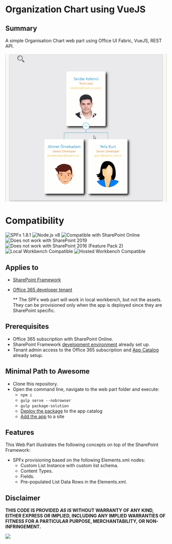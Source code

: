 # Organization Chart using VueJS

## Summary
A simple Organisation Chart web part using Office UI Fabric, VueJS, REST API.

![React Org Chart](./assets/preview.gif)



# Compatibility

![SPFx 1.8.1](https://img.shields.io/badge/SPFx-1.8.1-green.svg) 
![Node.js v8](https://img.shields.io/badge/Node.js-v8-green.svg) 
![Compatible with SharePoint Online](https://img.shields.io/badge/SharePoint%20Online-Compatible-green.svg)
![Does not work with SharePoint 2019](https://img.shields.io/badge/SharePoint%20Server%202019-Incompatible-red.svg)
![Does not work with SharePoint 2016 (Feature Pack 2)](https://img.shields.io/badge/SharePoint%20Server%202016%20(Feature%20Pack%202)-Incompatible-red.svg "SharePoint Server 2016 Feature Pack 2 requires SPFx 1.1")
![Local Workbench Compatible](https://img.shields.io/badge/Local%20Workbench-Compatible-green.svg)
![Hosted Workbench Compatible](https://img.shields.io/badge/Hosted%20Workbench-Compatible-green.svg)

## Applies to

* [SharePoint Framework](https://docs.microsoft.com/sharepoint/dev/spfx/sharepoint-framework-overview)
* [Office 365 developer tenant](https://docs.microsoft.com/sharepoint/dev/spfx/set-up-your-developer-tenant)
 
  ** The SPFx web part will work in local workbench, but not the assets. They can be provisioned only when the app is deployed since they are SharePoint specific.

## Prerequisites

- Office 365 subscription with SharePoint Online.
- SharePoint Framework [development environment](https://docs.microsoft.com/sharepoint/dev/spfx/set-up-your-development-environment) already set up.
- Tenant admin access to the Office 365 subscription and [App Catalog](https://support.office.com/en-ie/article/Use-the-App-Catalog-to-make-custom-business-apps-available-for-your-SharePoint-Online-environment-0b6ab336-8b83-423f-a06b-bcc52861cba0) already setup.

## Minimal Path to Awesome

- Clone this repository.
- Open the command line, navigate to the web part folder and execute:
    - `npm i`
    - `gulp serve --nobrowser`
    - `gulp package-solution`
    - [Deploy the package](https://docs.microsoft.com/sharepoint/dev/spfx/enterprise-guidance#management-capabilities-of--sharepoint-framework-solutions) to the app catalog
    - [Add the app](https://support.office.com/en-ie/article/Add-an-app-to-a-site-ef9c0dbd-7fe1-4715-a1b0-fe3bc81317cb) to a site

## Features

This Web Part illustrates the following concepts on top of the SharePoint Framework:

- SPFx provisioning based on the following Elements.xml nodes:
    - Custom List Instance with custom list schema.
    - Content Types.
    - Fields.
    - Pre-populated List Data Rows in the Elements.xml.


## Disclaimer

**THIS CODE IS PROVIDED *AS IS* WITHOUT WARRANTY OF ANY KIND, EITHER EXPRESS OR IMPLIED, INCLUDING ANY IMPLIED WARRANTIES OF FITNESS FOR A PARTICULAR PURPOSE, MERCHANTABILITY, OR NON-INFRINGEMENT.**

<img src="https://pnptelemetry.azurewebsites.net/sp-dev-fx-webparts/samples/vue-js-org-chart" />
